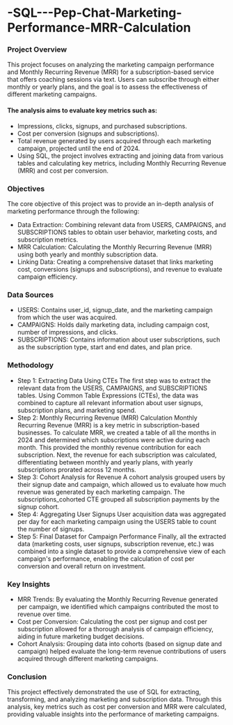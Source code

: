 # -SQL---Pep-Chat-Marketing-Performance-MRR-Calculation

### Project Overview
This project focuses on analyzing the marketing campaign performance and Monthly Recurring Revenue (MRR) for a subscription-based service that offers coaching sessions via text. Users can subscribe through either monthly or yearly plans, and the goal is to assess the effectiveness of different marketing campaigns.

#### The analysis aims to evaluate key metrics such as:
- Impressions, clicks, signups, and purchased subscriptions.
- Cost per conversion (signups and subscriptions).
- Total revenue generated by users acquired through each marketing campaign, projected until the end of 2024.
- Using SQL, the project involves extracting and joining data from various tables and calculating key metrics, including Monthly Recurring Revenue (MRR) and cost per conversion.

### Objectives
The core objective of this project was to provide an in-depth analysis of marketing performance through the following:
- Data Extraction: Combining relevant data from USERS, CAMPAIGNS, and SUBSCRIPTIONS tables to obtain user behavior, marketing costs, and subscription metrics.
- MRR Calculation: Calculating the Monthly Recurring Revenue (MRR) using both yearly and monthly subscription data.
- Linking Data: Creating a comprehensive dataset that links marketing cost, conversions (signups and subscriptions), and revenue to evaluate campaign efficiency.

### Data Sources
- USERS: Contains user_id, signup_date, and the marketing campaign from which the user was acquired.
- CAMPAIGNS: Holds daily marketing data, including campaign cost, number of impressions, and clicks.
- SUBSCRIPTIONS: Contains information about user subscriptions, such as the subscription type, start and end dates, and plan price.

### Methodology
- Step 1: Extracting Data Using CTEs
The first step was to extract the relevant data from the USERS, CAMPAIGNS, and SUBSCRIPTIONS tables. Using Common Table Expressions (CTEs), the data was combined to capture all relevant information about user signups, subscription plans, and marketing spend.
- Step 2: Monthly Recurring Revenue (MRR) Calculation
Monthly Recurring Revenue (MRR) is a key metric in subscription-based businesses. To calculate MRR, we created a table of all the months in 2024 and determined which subscriptions were active during each month. This provided the monthly revenue contribution for each subscription.
Next, the revenue for each subscription was calculated, differentiating between monthly and yearly plans, with yearly subscriptions prorated across 12 months.
- Step 3: Cohort Analysis for Revenue
A cohort analysis grouped users by their signup date and campaign, which allowed us to evaluate how much revenue was generated by each marketing campaign. The subscriptions_cohorted CTE grouped all subscription payments by the signup cohort.
- Step 4: Aggregating User Signups
User acquisition data was aggregated per day for each marketing campaign using the USERS table to count the number of signups.
- Step 5: Final Dataset for Campaign Performance
Finally, all the extracted data (marketing costs, user signups, subscription revenue, etc.) was combined into a single dataset to provide a comprehensive view of each campaign's performance, enabling the calculation of cost per conversion and overall return on investment.

### Key Insights
- MRR Trends: By evaluating the Monthly Recurring Revenue generated per campaign, we identified which campaigns contributed the most to revenue over time.
- Cost per Conversion: Calculating the cost per signup and cost per subscription allowed for a thorough analysis of campaign efficiency, aiding in future marketing budget decisions.
- Cohort Analysis: Grouping data into cohorts (based on signup date and campaign) helped evaluate the long-term revenue contributions of users acquired through different marketing campaigns.

### Conclusion
This project effectively demonstrated the use of SQL for extracting, transforming, and analyzing marketing and subscription data. Through this analysis, key metrics such as cost per conversion and MRR were calculated, providing valuable insights into the performance of marketing campaigns.

